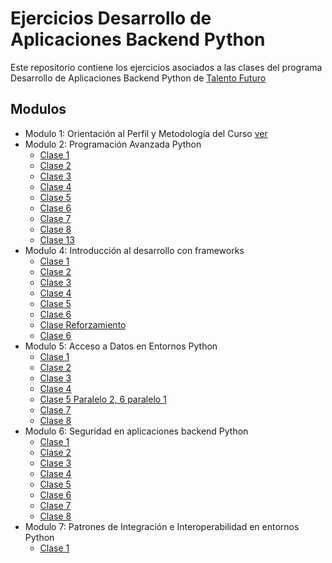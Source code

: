 # Ejercicios Desarrollo de Aplicaciones Backend Python

Este repositorio contiene los ejercicios asociados a las clases del programa Desarrollo de Aplicaciones Backend Python de [Talento Futuro](https://talentofuturo.com)

## Modulos

* Modulo 1: Orientación al Perfil y Metodología del Curso [ver](/modulo-1-clase-1/README.md)
* Modulo 2: Programación Avanzada Python
  * [Clase 1](/modulo-2-clase-1/README.md)
  * [Clase 2](/modulo-2-clase-2/README.md)
  * [Clase 3](/modulo-2-clase-3/README.md)
  * [Clase 4](/modulo-2-clase-4/README.md)
  * [Clase 5](/modulo-2-clase-5/README.md)
  * [Clase 6](/modulo-2-clase-6/README.md)
  * [Clase 7](/modulo-2-clase-7/README.md)
  * [Clase 8](/modulo-2-clase-8/README.md)
  * [Clase 13](/modulo-4-clase-1/README.md)
* Modulo 4: Introducción al desarrollo con frameworks
  * [Clase 1](/modulo-4-clase-1/README.md)
  * [Clase 2](/modulo-4-clase-2/README.md)
  * [Clase 3](/modulo-4-clase-3/README.md)
  * [Clase 4](/modulo-4-clase-4/README.md)
  * [Clase 5](/modulo-4-clase-5/README.md)
  * [Clase 6](/modulo-4-clase-6/README.md)
  * [Clase Reforzamiento](/modulo-4-clase-reforzamiento/README.md)
  * [Clase 6](/modulo-4-clase-7/README.md)
* Modulo 5: Acceso a Datos en Entornos Python
  * [Clase 1](/modulo-5-clase-1/)
  * [Clase 2](/modulo-5-clase-2/README.md)
  * [Clase 3](/modulo-5-clase-3/README.md)
  * [Clase 4](/modulo-5-clase-4/README.md)
  * [Clase 5 Paralelo 2, 6 paralelo 1](/modulo-5-clase-6/README.md)
  * [Clase 7](/modulo-5-clase-7/README.md)
  * [Clase 8](/modulo-5-clase-8/README.md)
* Modulo 6: Seguridad en aplicaciones backend Python
  * [Clase 1](/modulo-6-clase-1/README.md)
  * [Clase 2](/modulo-6-clase-2/README.md)
  * [Clase 3](/modulo-6-clase-3/README.md)
  * [Clase 4](/modulo-6-clase-4/README.md)
  * [Clase 5](/modulo-6-clase-5/)
  * [Clase 6](/modulo-6-clase-6/README.md)
  * [Clase 7](/modulo-6-clase-7/README.md)
  * [Clase 8](/modulo-6-clase-8/README.md)
* Modulo 7: Patrones de Integración e Interoperabilidad en entornos Python
  * [Clase 1](/modulo-7-clase-1/README.md)
